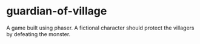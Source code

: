 # guardian-of-village
A game built using phaser. A fictional character should protect the villagers by defeating the monster.
